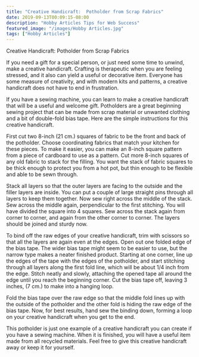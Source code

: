 ```yaml
---
title: "Creative Handicraft:  Potholder from Scrap Fabrics"
date: 2019-09-13T00:09:15-08:00
description: "Hobby Articles Tips for Web Success"
featured_image: "/images/Hobby Articles.jpg"
tags: ["Hobby Articles"]
---
```


Creative Handicraft:  Potholder from Scrap Fabrics

If you need a gift for a special person, or just need some time to unwind, make a creative handicraft.  Crafting is therapeutic when you are feeling stressed, and it also can yield a useful or decorative item.  Everyone has some measure of creativity, and with modern kits and patterns, a creative handicraft does not have to end in frustration.

If you have a sewing machine, you can learn to make a creative handicraft that will be a useful and welcome gift.  Potholders are a great beginning sewing project that can be made from scrap material or unwanted clothing and a bit of double-fold bias tape.  Here are the simple instructions for this creative handicraft.

First cut two 8-inch (21 cm.) squares of fabric to be the front and back of the potholder.  Choose coordinating fabrics that match your kitchen for these pieces.  To make it easier, you can make an 8-inch square pattern from a piece of cardboard to use as a pattern.  Cut more 8-inch squares of any old fabric to stack for the filling.  You want the stack of fabric squares to be thick enough to protect you from a hot pot, but thin enough to be flexible and able to be sewn through.

Stack all layers so that the outer layers are facing to the outside and the filler layers are inside.  You can put a couple of large straight pins through all layers to keep them together.  Now sew right across the middle of the stack.  Sew across the middle again, perpendicular to the first stitching.  You will have divided the square into 4 squares.  Sew across the stack again from corner to corner, and again from the other corner to corner.  The layers should be joined and sturdy now.

To bind off the raw edges of your creative handicraft, trim with scissors so that all the layers are again even at the edges.  Open out one folded edge of the  bias tape.  The wider bias tape might seem to be easier to use, but the narrow type makes a neater finished product.  Starting at one corner, line up the edges of the tape with the edges of the potholder, and start stitching through all layers along the first fold line, which will be about 1/4 inch from the edge.  Stitch neatly and slowly, attaching the opened tape all around the edge until you reach the beginning corner.  Cut the bias tape off, leaving 3 inches, (7 cm.) to make into a hanging loop.  

Fold the bias tape over the raw edge so that the middle fold lines up with the outside of the potholder and the other fold is hiding the raw edge of the bias tape.  Now, for best results, hand sew the binding down, forming a loop on your creative handicraft when you get to the end.  

This potholder is just one example of a creative handicraft you can create if you have a sewing machine.  When it is finished, you will have a useful item made from all recycled materials.  Feel free to give this creative handicraft away or keep it for yourself.

